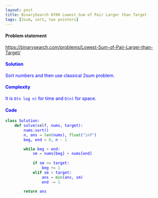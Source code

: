 ```yaml
---
layout: post
title: BinarySearch 0700 Lowest Sum of Pair Larger than Target
tags: [2sum, sort, two pointers]
---
```


#### Problem statement

<a href="https://binarysearch.com/problems/Lowest-Sum-of-Pair-Larger-than-Target/"> <font color = blue>https://binarysearch.com/problems/Lowest-Sum-of-Pair-Larger-than-Target/

#### Solution
Sort numbers and then use classical 2sum problem.

#### Complexity
It is `O(n log n)` for time and `O(n)` for space.

#### Code
```python
class Solution:
    def solve(self, nums, target):
        nums.sort()
        n, ans = len(nums), float("inf")
        beg, end = 0, n - 1

        while beg < end:
            sm = nums[beg] + nums[end]
    
            if sm <= target:
                beg += 1
            elif sm > target:
                ans = min(ans, sm)
                end -= 1

        return ans
```
